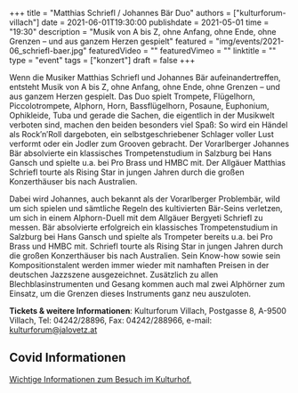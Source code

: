 +++
title = "Matthias Schriefl / Johannes Bär Duo"
authors = ["kulturforum-villach"]
date = 2021-06-01T19:30:00
publishdate = 2021-05-01
time = "19:30"
description = "Musik von A bis Z, ohne Anfang, ohne Ende, ohne Grenzen – und aus ganzem Herzen gespielt"
featured = "img/events/2021-06_schriefl-baer.jpg"
featuredVideo = ""
featuredVimeo = ""
linktitle = ""
type = "event"
tags = ["konzert"]
draft = false
+++

Wenn die Musiker Matthias Schriefl und Johannes Bär aufeinandertreffen, entsteht Musik von
A bis Z, ohne Anfang, ohne Ende, ohne Grenzen – und aus ganzem Herzen gespielt.
Das Duo spielt Trompete, Flügelhorn, Piccolotrompete, Alphorn, Horn, Bassflügelhorn,
Posaune, Euphonium, Ophikleide, Tuba und gerade die Sachen, die eigentlich in der
Musikwelt verboten sind, machen den beiden besonders viel Spaß: So wird ein Händel als
Rock′n′Roll dargeboten, ein selbstgeschriebener Schlager voller Lust verformt oder ein Jodler
zum Grooven gebracht.
Der Vorarlberger Johannes Bär absolvierte ein klassisches Trompetenstudium in Salzburg bei
Hans Gansch und spielte u.a. bei Pro Brass und HMBC mit.
Der Allgäuer Matthias Schriefl tourte als Rising Star in jungen Jahren durch die großen
Konzerthäuser bis nach Australien.

Dabei wird Johannes, auch bekannt als der Vorarlberger Problembär, wild um sich spielen
und sämtliche Regeln des kultivierten Bär-Seins verletzen, um sich in einem Alphorn-Duell
mit dem Allgäuer Bergyeti Schriefl zu messen. Bär absolvierte erfolgreich ein klassisches
Trompetenstudium in Salzburg bei Hans Gansch und spielte als Trompeter bereits u.a. bei Pro
Brass und HMBC mit.
Schriefl tourte als Rising Star in jungen Jahren durch die großen Konzerthäuser bis nach
Australien.
Sein Know-how sowie sein Kompositionstalent werden immer wieder mit namhaften Preisen
in der deutschen Jazzszene ausgezeichnet.
Zusätzlich zu allen Blechblasinstrumenten und Gesang kommen auch mal zwei Alphörner
zum Einsatz, um die Grenzen dieses Instruments ganz neu auszuloten.

**Tickets & weitere Informationen**: Kulturforum Villach, Postgasse 8, A-9500 Villach, Tel: 04242/28896,
Fax: 04242/288966, e-mail: kulturforum@jalovetz.at

## Covid Informationen

[Wichtige Informationen zum Besuch im Kulturhof.](covid-info)